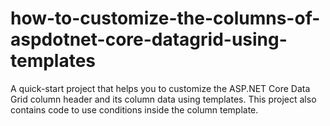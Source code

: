 # how-to-customize-the-columns-of-aspdotnet-core-datagrid-using-templates
A quick-start project that helps you to customize the ASP.NET Core Data Grid column header and its column data using templates. This project also contains code to use conditions inside the column template.
